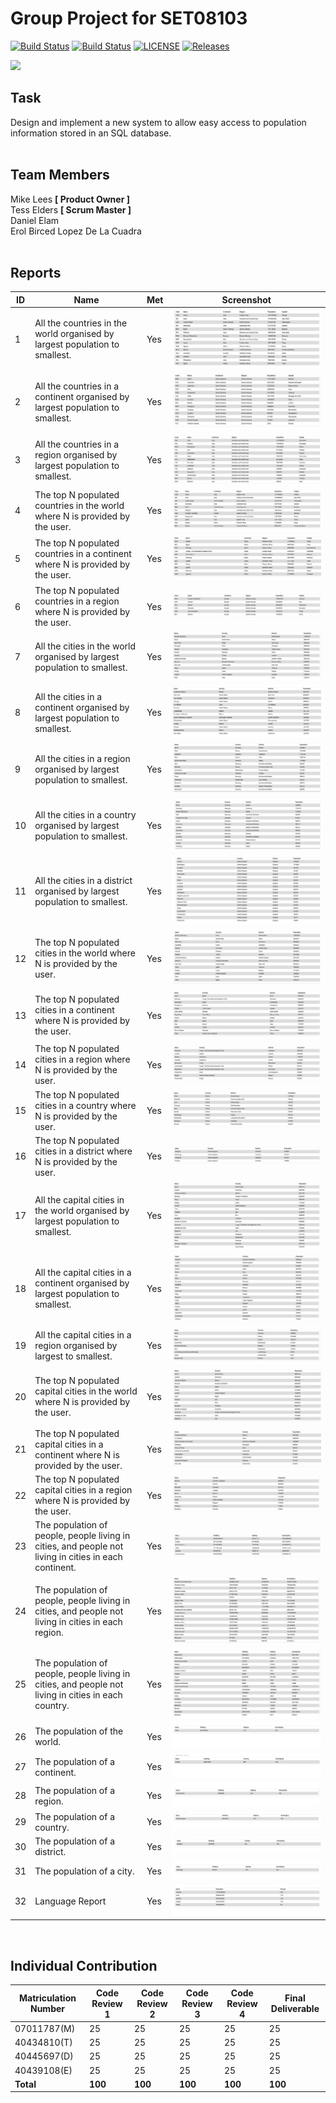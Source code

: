 # Group Project for SET08103
[![Build Status](https://img.shields.io/travis/DanielElam/SET08103-group-project.svg?label=master)](https://travis-ci.com/DanielElam/SET08103-group-project) 
[![Build Status](https://img.shields.io/travis/DanielElam/SET08103-group-project.svg?label=develop)](https://travis-ci.com/DanielElam/SET08103-group-project)
[![LICENSE](https://img.shields.io/github/license/DanielElam/SET08103-group-project.svg?style=flat-square)](https://github.com/DanielElam/SET08103-group-project/blob/master/LICENSE)
[![Releases](https://img.shields.io/github/release/DanielElam/SET08103-group-project/all.svg?style=flat-square)](https://github.com/DanielElam/SET08103-group-project/releases)

![](https://i.imgur.com/VBQ1FNs.png)

## Task
Design and implement a new system to allow easy access to population information stored in an SQL database.
<br/><br/>
## Team Members
Mike Lees **[ Product Owner ]**<br/>
Tess Elders **[ Scrum Master ]**<br/>
Daniel Elam<br/>
Erol Birced Lopez De La Cuadra
<br/><br/>
## Reports
| ID    | Name | Met  | Screenshot |
|-------|------|------|------------|
| 1  |   All the countries in the world organised by largest population to smallest. | Yes | ![1](Screenshots/1.jpg) 
| 2  | All the countries in a continent organised by largest population to smallest. | Yes | ![2](Screenshots/2.jpg) 
| 3  | All the countries in a region organised by largest population to smallest. | Yes | ![3](Screenshots/3.jpg) 
| 4  | The top N populated countries in the world where N is provided by the user. | Yes | ![4](Screenshots/4.jpg) 
| 5  | The top N populated countries in a continent where N is provided by the user. | Yes | ![5](Screenshots/5.jpg) 
| 6  | The top N populated countries in a region where N is provided by the user. | Yes | ![6](Screenshots/6.jpg) 
| 7  | All the cities in the world organised by largest population to smallest. | Yes | ![7](Screenshots/7.jpg) 
| 8  | All the cities in a continent organised by largest population to smallest. | Yes | ![8](Screenshots/8.jpg) 
| 9  | All the cities in a region organised by largest population to smallest. | Yes | ![9](Screenshots/9.jpg) 
| 10  | All the cities in a country organised by largest population to smallest. | Yes | ![10](Screenshots/10.jpg) 
| 11  | All the cities in a district organised by largest population to smallest. | Yes | ![11](Screenshots/11.jpg) 
| 12  | The top N populated cities in the world where N is provided by the user. | Yes | ![12](Screenshots/12.jpg) 
| 13  | The top N populated cities in a continent where N is provided by the user. | Yes | ![13](Screenshots/13.jpg) 
| 14  | The top N populated cities in a region where N is provided by the user. | Yes | ![14](Screenshots/14.jpg) 
| 15  | The top N populated cities in a country where N is provided by the user. | Yes | ![15](Screenshots/15.jpg) 
| 16  | The top N populated cities in a district where N is provided by the user. | Yes | ![16](Screenshots/16.jpg) 
| 17  | All the capital cities in the world organised by largest population to smallest. | Yes | ![17](Screenshots/17.jpg) 
| 18  | All the capital cities in a continent organised by largest population to smallest. | Yes | ![18](Screenshots/18.jpg) 
| 19  | All the capital cities in a region organised by largest to smallest. | Yes | ![19](Screenshots/19.jpg) 
| 20  | The top N populated capital cities in the world where N is provided by the user. | Yes | ![20](Screenshots/20.jpg) 
| 21  | The top N populated capital cities in a continent where N is provided by the user. | Yes | ![21](Screenshots/21.jpg) 
| 22  | The top N populated capital cities in a region where N is provided by the user. | Yes | ![22](Screenshots/22.jpg) 
| 23  | The population of people, people living in cities, and people not living in cities in each continent. | Yes | ![23](Screenshots/23.jpg)
| 24  | The population of people, people living in cities, and people not living in cities in each region. | Yes | ![24](Screenshots/24.jpg) 
| 25  | The population of people, people living in cities, and people not living in cities in each country. | Yes | ![25](Screenshots/25.jpg) 
| 26  | The population of the world. | Yes | ![26](Screenshots/26.jpg) 
| 27  | The population of a continent. | Yes | ![27](Screenshots/27.jpg) 
| 28  | The population of a region. | Yes | ![28](Screenshots/28.jpg) 
| 29  | The population of a country. | Yes | ![29](Screenshots/29.jpg) 
| 30  | The population of a district. | Yes | ![30](Screenshots/30.jpg) 
| 31  | The population of a city. | Yes | ![31](Screenshots/31.jpg) 
| 32  | Language Report | Yes | ![32](Screenshots/32.jpg) 


<br/>

## Individual Contribution 
| Matriculation Number | Code Review 1 | Code Review 2 | Code Review 3 | Code Review 4 | Final Deliverable |
| -------------------- | ------------- | ------------- | ------------- | ------------- | ----------------- |
| 07011787(M)          | 25            | 25            | 25            | 25            | 25                |
| 40434810(T)          | 25            | 25            | 25            | 25            | 25                | 
| 40445697(D)          | 25            | 25            | 25            | 25            | 25                |
| 40439108(E)          | 25            | 25            | 25            | 25            | 25                | 
| **Total**            | **100**       | **100**      | **100**       | **100**       | **100**           |

